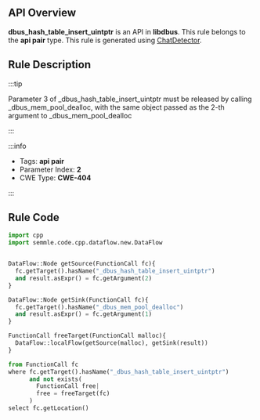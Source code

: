 ---
---


## API Overview
**dbus_hash_table_insert_uintptr** is an API in **libdbus**. This rule belongs to the **api pair** type. This rule is generated using [ChatDetector](../../tools/ChatDetector).
## Rule Description

:::tip

Parameter 3 of _dbus_hash_table_insert_uintptr must be released by calling _dbus_mem_pool_dealloc, with the same object passed as the 2-th argument to _dbus_mem_pool_dealloc

:::

:::info

- Tags: **api pair**
- Parameter Index: **2**
- CWE Type: **CWE-404**

:::

## Rule Code
```python
import cpp
import semmle.code.cpp.dataflow.new.DataFlow


DataFlow::Node getSource(FunctionCall fc){
  fc.getTarget().hasName("_dbus_hash_table_insert_uintptr")
  and result.asExpr() = fc.getArgument(2)
}

DataFlow::Node getSink(FunctionCall fc){
  fc.getTarget().hasName("_dbus_mem_pool_dealloc")
  and result.asExpr() = fc.getArgument(1)
}

FunctionCall freeTarget(FunctionCall malloc){
  DataFlow::localFlow(getSource(malloc), getSink(result))
}

from FunctionCall fc
where fc.getTarget().hasName("_dbus_hash_table_insert_uintptr")
      and not exists(
        FunctionCall free| 
        free = freeTarget(fc)
      )
select fc.getLocation()
```